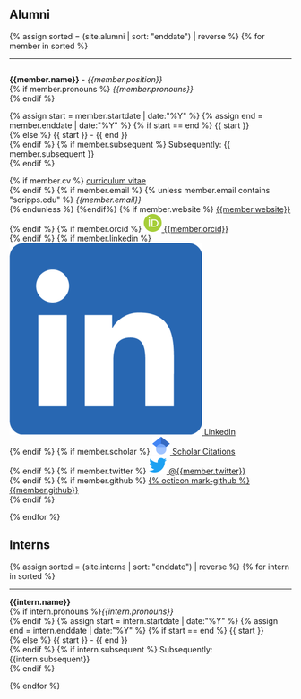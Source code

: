 ## Alumni
{% assign sorted = (site.alumni | sort: "enddate") | reverse %}
{% for member in sorted %}
<hr>

<div id = "{{member.name}}" style="padding-top: 60px; margin-top: -60px;">

<strong>{{member.name}}</strong> - <em>{{member.position}}</em> <br>
{% if member.pronouns %}
    <em>{{member.pronouns}}</em> <br>
{% endif %}
<!-- Dates -->
{% assign start = member.startdate | date:"%Y" %}
{% assign end = member.enddate | date:"%Y" %}
{% if start == end %}
{{ start }}<br>
{% else %}
{{ start }} - {{ end }}<br>
{% endif %}
{% if member.subsequent %}
    Subsequently: {{ member.subsequent }}<br>
{% endif %}

{% if member.cv %} <a href="{{member.cv}}" alt="{{member.name}} CV">curriculum vitae</a><br>{% endif %}
{% if member.email %}
{% unless member.email contains "scripps.edu" %}
<em>{{member.email}}</em> <br>
{% endunless %}
{%endif%}
{% if member.website %}
    <a style="overflow-wrap: break-word;" href= "{{member.website}}">{{member.website}}</a> <br>
{% endif %}
{% if member.orcid %}
    <a href="http://orcid.org/{{member.orcid}}" class="align-middle"> 
    <img class="inline-block mem-logo" src="/static/img/logo/orcid_logo.svg">
{{member.orcid}}
</a> <br>
{% endif %}
{% if member.linkedin %}
    <a href= "http://www.linkedin.com/in/{{member.linkedin}}"> 
    <img class="inline-block mem-logo" src="/static/img/logo/linkedin_logo.svg">
    LinkedIn </a> <br>
{% endif %}
{% if member.scholar %}
    <a href= "http://scholar.google.com/citations?user={{member.scholar}}">
    <img class="inline-block mem-logo" src="/static/img/logo/gscholar_logo.svg">
    Scholar Citations </a> <br>
{% endif %}
{% if member.twitter %}
    <a href= "http://twitter.com/{{member.twitter}}">
    <img class="inline-block mem-logo" src="/static/img/logo/twitter_logo.svg">
    @{{member.twitter}} 
    </a> <br>
{% endif %}
{% if member.github %}
    <a href= "http://github.com/{{member.github}}"> {% octicon mark-github %} {{member.github}} </a> <br>
{% endif %}

</div>
{% endfor %}
<br>

## Interns

{% assign sorted = (site.interns | sort: "enddate") | reverse %}
{% for intern in sorted %}
<hr>

<div id = "{{intern.name}}" style="padding-top: 60px; margin-top: -60px;">
<strong>{{intern.name}}</strong><br>
{% if intern.pronouns %}<em>{{intern.pronouns}}</em><br>{% endif %}
<!-- Dates -->
{% assign start = intern.startdate | date:"%Y" %}
{% assign end = intern.enddate | date:"%Y" %}
{% if start == end %}
{{ start }}<br>
{% else %}
{{ start }} - {{ end }}<br>
{% endif %}
{% if intern.subsequent %}
Subsequently: {{intern.subsequent}}<br>
{% endif %}

{% endfor %}
</div>
